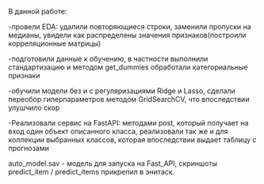 В данной работе:
<dl>
-провели EDA: удалили повторяющиеся строки, заменили пропуски на медианы, увидели как распределены значения признаков(построили корреляционные матрицы)
  <dl>
-подготовили данные к обучению, в частности выполнили стандартизацию и методом get_dummies обработали категориальные признаки
    <dl>
-обучили модели без и с регуляризациями Ridge и Lasso, сделали переобор гиперпараметров методом GridSearchCV, что впоследствии улушчило скор
      <dl>
-Реализовали сервис на FastAPI: методами post, который получает на вход один объект описанного класса, реализовали так же и для коллекции выбранных классов, которая впоследствии выдает таблицу с прогнозами
 <dl>
 auto_model.sav - модель для запуска на Fast_API, скриншоты predict_item / predict_items прикрепил в энитаск.
